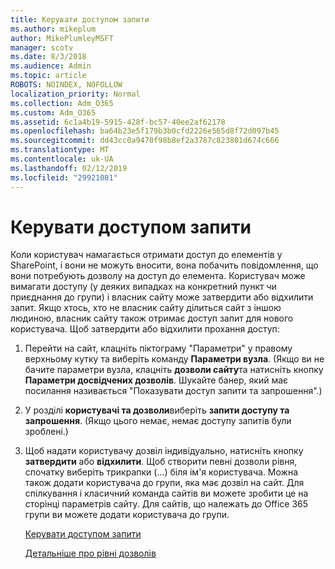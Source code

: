 ```yaml
---
title: Керувати доступом запити
ms.author: mikeplum
author: MikePlumleyMSFT
manager: scotv
ms.date: 8/3/2018
ms.audience: Admin
ms.topic: article
ROBOTS: NOINDEX, NOFOLLOW
localization_priority: Normal
ms.collection: Adm_O365
ms.custom: Adm_O365
ms.assetid: 6c1a4b19-5915-428f-bc57-40ee2af62178
ms.openlocfilehash: ba64b23e5f179b3b0cfd2226e565d8f72d097b45
ms.sourcegitcommit: dd43cc0a9470f98b8ef2a3787c823801d674c666
ms.translationtype: MT
ms.contentlocale: uk-UA
ms.lasthandoff: 02/12/2019
ms.locfileid: "29921081"
---
```

# <a name="manage-access-requests"></a>Керувати доступом запити

Коли користувач намагається отримати доступ до елементів у SharePoint, і вони не можуть вносити, вона побачить повідомлення, що вони потребують дозволу на доступ до елемента. Користувач може вимагати доступу (у деяких випадках на конкретний пункт чи приєднання до групи) і власник сайту може затвердити або відхилити запит. Якщо хтось, хто не власник сайту ділиться сайт з іншою людиною, власник сайту також отримає доступ запит для нового користувача. Щоб затвердити або відхилити прохання доступ:
  
1. Перейти на сайт, клацніть піктограму "Параметри" у правому верхньому кутку та виберіть команду **Параметри вузла**. (Якщо ви не бачите параметри вузла, клацніть **дозволи сайту**та натисніть кнопку **Параметри досвідчених дозволів**. Шукайте банер, який має посилання називається "Показувати доступ запити та запрошення".)
    
2. У розділі **користувачі та дозволи**виберіть **запити доступу та запрошення**. (Якщо цього немає, немає доступу запитів були зроблені.)
    
3. Щоб надати користувачу дозвіл індивідуально, натисніть кнопку **затвердити** або **відхилити**. Щоб створити певні дозволи рівня, спочатку виберіть трикрапки (...) біля ім'я користувача. Можна також додати користувача до групи, яка має дозвіл на сайт. Для спілкування і класичний команда сайтів ви можете зробити це на сторінці параметрів сайту. Для сайтів, що належать до Office 365 групи ви можете додати користувача до групи.
    
    [Керувати доступом запити](https://go.microsoft.com/fwlink/?linkid=2008747)
    
    [Детальніше про рівні дозволів](https://go.microsoft.com/fwlink/?linkid=867071)
    


